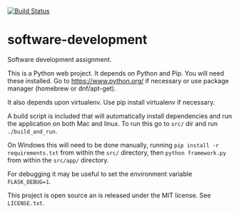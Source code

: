 [![Build Status](https://travis-ci.org/jacobjwebber/software-development.svg?branch=master)](https://travis-ci.org/jacobjwebber/software-development)

# software-development

Software development assignment.

This is a Python web project. It depends on Python and Pip. You will need these installed. Go to https://www.python.org/ if necessary or use package manager (homebrew or dnf/apt-get).

It also depends upon virtualenv. Use pip install virtualenv if necessary.

A build script is included that will automatically install dependencies and run the application on both Mac and linux. To run this go to `src/` dir and run `./build_and_run`. 

On Windows this will need to be done manually, running `pip install -r requirements.txt` from within the `src/` directory, then `python framework.py` from within the `src/app/` directory.

For debugging it may be useful to set the environment variable `FLASK_DEBUG=1`.

This project is open source an is released under the MIT license. See `LICENSE.txt`.
